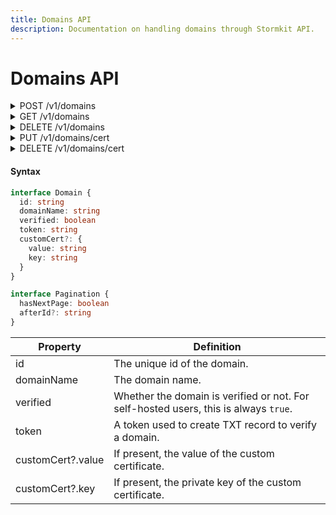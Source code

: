 ```yaml
---
title: Domains API
description: Documentation on handling domains through Stormkit API.
---
```


# Domains API

<details>

<summary>
  <span>POST </span><span>/v1/domains</span>
</summary>

Add a domain.

```typescript
interface Request {
  domain: string
}

interface Response {
  domainId: string
  token: string
}
```

```bash
# Example

curl -X POST \
     -H 'Authorization: <api_key>' \
     -H 'Content-Type: application/javascript' \
     'https://api.stormkit.io/v1/domains' \
     -d '{ "domain": "example.org" }'
```

```json
{
  "domainId": "18914",
  "token": "AiX8xKhrGvsnwTTvT7yoxUFlTYzjn3bm"
}
```

Successful responses return the newly created domain id and a token to start the verification process.

</details>

<details>

<summary>
  <span>GET </span><span>/v1/domains</span>
</summary>

Return domains attached to an environment.

```typescript
interface QueryString {
  afterId?: string
  pageSize?: string // max 250
  verified?: "true"
}

interface Response {
  domains: []Domain
  pagination: Pagination
}
```

```bash
# Example

curl -X GET \
     -H 'Authorization: <api_key>' \
     -H 'Content-Type: application/javascript' \
     'https://api.stormkit.io/v1/domains'
```

```json
{
  "domains": [
    {
      "id": "18914",
      "domainName": "exmaple.org",
      "verified": false,
      "token": "AiX8xKhrGvsnwTTvT7yoxUFlTYzjn3bm"
    }
  ],
  "pagination": {
    "hasNextPage": false
  }
}
```

To filter domains by verification status, you can use the `verified` querystring parameter.

To paginate results, you can specify the `afterId` querystring parameter. This value is returned in the first `GET` request.

</details>

<details>

<summary>
  <span>DELETE </span><span>/v1/domains</span>
</summary>

Delete a Domain by it's id.

```typescript
interface QueryString {
  id: string
}

interface Response {
  ok: boolean
}
```

```bash
# Example

curl -X PUT \
     -H 'Authorization: <api_key>' \
     -H 'Content-Type: application/javascript' \
     'https://api.stormkit.io/v1/domains?id=1501'
```

</details>

<details>

<summary>
  <span>PUT </span><span>/v1/domains/cert</span>
</summary>

Update the custom certificate of a domain.

- The `certKey` is the private key in PEM format.
- The `certValue` is the certificate value in PEM format.

You can use `openssl` to generate PEM files from `crt`:

```
openssl x509 -in example_org.crt -out example_org.pem -outform PEM
```

```typescript
interface Request {
  domainId: string
  certKey: string
  certValue: string
}

interface Response {
  ok: boolean
}
```

```bash
# Example

curl -X PUT \
     -H 'Authorization: <api_key>' \
     -H 'Content-Type: application/javascript' \
     'https://api.stormkit.io/v1/domains/cert' \
     -d '{ "domainId": "2500", "certValue": "-----BEGIN CERTIFICATE-----", "certKey": "-----BEGIN PRIVATE KEY-----" }'
```

```json
{
  "ok": true
}
```

</details>

<details>

<summary>
  <span>DELETE </span><span>/v1/domains/cert</span>
</summary>

Deletes the custom certificate associated with the domain.

```typescript
interface Request {
  domainId: string
}

interface Response {
  ok: boolean
}
```

```bash
# Example

curl -X DELETE \
     -H 'Authorization: <api_key>' \
     -H 'Content-Type: application/javascript' \
     'https://api.stormkit.io/v1/domains/cert?id=2500'
```

```json
{
  "ok": true
}
```

</details>

#### Syntax

```typescript
interface Domain {
  id: string
  domainName: string
  verified: boolean
  token: string
  customCert?: {
    value: string
    key: string
  }
}

interface Pagination {
  hasNextPage: boolean
  afterId?: string
}
```

| Property          | Definition                                                                           |
| ----------------- | ------------------------------------------------------------------------------------ |
| id                | The unique id of the domain.                                                         |
| domainName        | The domain name.                                                                     |
| verified          | Whether the domain is verified or not. For self-hosted users, this is always `true`. |
| token             | A token used to create TXT record to verify a domain.                                |
| customCert?.value | If present, the value of the custom certificate.                                     |
| customCert?.key   | If present, the private key of the custom certificate.                               |
